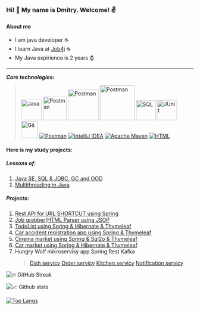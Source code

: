 ### Hi! 👋 My name is Dmitry. Welcome! :v:

#### About me
* I am java developer :coffee:
* I learn Java at [Job4j](https://job4j.ru/) :coffee:
* My Java expirience is 2 years :watch:
--------------------------------------------------------
***Core technologies:***
><a href="#"><img alt="Java" src="https://custom-icon-badges.herokuapp.com/badge/Java-007396.svg?logo=java&logoColor=white" width="55"></a>
<a href="#"><img alt="Postman" src="https://img.shields.io/badge/Spring-6DB33F?logo=spring&logoColor=white" width="63"></a>
<a href="#"><img alt="Postman" src="https://img.shields.io/badge/Hibernate-59666C?logo=hibernate&logoColor=white" width="82"></a>
<a href="#"><img alt="Postman" src="https://img.shields.io/badge/PostgreSQL-4169E1?logo=postgresql&logoColor=white" width="93"></a>
<a href="#"><img alt="SQL" src="https://custom-icon-badges.herokuapp.com/badge/SQL-025E8C.svg?logo=database&logoColor=white" width="53"></a>
<a href="#"><img alt="JUnit" src="https://custom-icon-badges.herokuapp.com/badge/JUnit-25A162.svg?logo=check-circle&logoColor=white" width="54"></a>
<a href="#"><img alt="Git" src="https://img.shields.io/badge/GIT-F05033.svg?logo=git&logoColor=white" width="45"></a>
<a href="#"><img alt="Postman" src="https://img.shields.io/badge/Postman-FF6C37?logo=postman&logoColor=white"></a>
<a href="#"><img alt="IntelliJ IDEA" src="https://img.shields.io/badge/IntelliJ IDEA-000000.svg?logo=IntelliJIDEA&logoColor=FFFFFF"></a>
<a href="#"><img alt="Apache Maven" src="https://img.shields.io/badge/Maven-C71A36.svg?logo=Apache Maven&logoColor=white"></a>
<a href="#"><img alt="HTML" src="https://img.shields.io/badge/HTML-E34F26.svg?logo=html5&logoColor=white"></a>

#### Here is my study projects:
##### Lessons of:
1. [Java SE, SQL & JDBC, GC and OOD](https://github.com/Dima-Stepanov/job4j_design)
2. [Multithreading in Java](https://github.com/Dima-Stepanov/job4j_threads)
##### Projects:
1. [Rest API for URL SHORTCUT using Spring](https://github.com/Dima-Stepanov/job4j_url_shortcut)
2. [Job grabber(HTML Parser using JSOP](https://github.com/Dima-Stepanov/job4j_grabber)
3. [TodoList using Spring & Hibernate & Thymeleaf](https://github.com/Dima-Stepanov/job4j_todo)
4. [Car accident registration app using Spring & Thymeleaf](https://github.com/Dima-Stepanov/jpb4j_accidents)
5. [Cinema market using Spring & Sql2o & Thymeleaf](https://github.com/Dima-Stepanov/job4j_cinema/blob/master/pom.xml)
6. [Car market using Spring & Hibernate & Thymeleaf](https://github.com/Dima-Stepanov/job4j_cars)
7. Hungry Wolf mikroservisy app Spring Rest Kafka
   >[Dish servicy](https://github.com/Dima-Stepanov/job4j_dish)
   >[Order servicy](https://github.com/Dima-Stepanov/job4j_order)
   >[Kitchen servicy](https://github.com/Dima-Stepanov/job4j_kitchen)
   >[Notification servicy](https://github.com/Dima-Stepanov/job4j_notification)

<!--
**Dima-Stepanov/Dima-Stepanov** is a ✨ _special_ ✨ repository because its `README.md` (this file) appears on your GitHub profile.

Here are some ideas to get you started:

- 🔭 I’m currently working on ...
- 🌱 I’m currently learning ...
- 👯 I’m looking to collaborate on ...
- 🤔 I’m looking for help with ...
- 💬 Ask me about ...
- 📫 How to reach me: ...
- 😄 Pronouns: ...
- ⚡ Fun fact: ...
-->

![🔥 GitHub Streak](https://github-readme-streak-stats.herokuapp.com/?user=Dima-Stepanov&theme=monokai-metallian")

![📈 Github stats](https://github-readme-stats.vercel.app/api?username=Dima-Stepanov&hide=stars,prs,issues,contribs)

[![Top Langs](https://github-readme-stats.vercel.app/api/top-langs/?username=Dima-Stepanov&layout=compact)](https://github.com/Dima-Stepanov//github-readme-stats)

